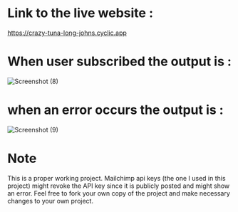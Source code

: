 # Link to the live website :
https://crazy-tuna-long-johns.cyclic.app
# When user subscribed the output is :
![Screenshot (8)](https://github.com/harshabapatla/Newsletter-signuo/assets/37333062/f628bbf4-92aa-43f1-9305-39b2a19e082f)
# when an error occurs the output is :
![Screenshot (9)](https://github.com/harshabapatla/Newsletter-signuo/assets/37333062/ea37340b-708e-420e-a07b-8a278dea5cf3)

# Note
This is a proper working project. 
Mailchimp api keys (the one I used in this project) might revoke the API key since it is publicly posted and might show an error.
Feel free to fork your own copy of the project and make necessary changes to your own project.

